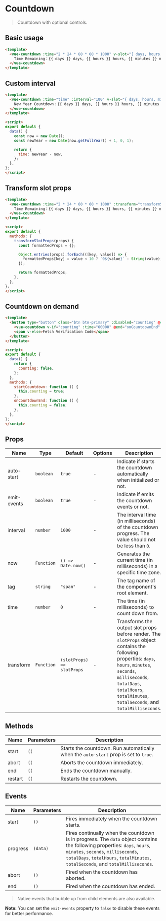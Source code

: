 # Countdown

> Countdown with optional controls.

## Basic usage

```html
<template>
  <vue-countdown :time="2 * 24 * 60 * 60 * 1000" v-slot="{ days, hours, minutes, seconds }">
    Time Remaining：{{ days }} days, {{ hours }} hours, {{ minutes }} minutes, {{ seconds }} seconds.
  </vue-countdown>
</template>
```

## Custom interval

```html
<template>
  <vue-countdown :time="time" :interval="100" v-slot="{ days, hours, minutes, seconds, milliseconds }">
    New Year Countdown：{{ days }} days, {{ hours }} hours, {{ minutes }} minutes, {{ seconds }}.{{ Math.floor(milliseconds / 100) }} seconds.
  </vue-countdown>
</template>

<script>
export default {
  data() {
    const now = new Date();
    const newYear = new Date(now.getFullYear() + 1, 0, 1);

    return {
      time: newYear - now,
    };
  },
};
</script>
```

## Transform slot props

```html
<template>
  <vue-countdown :time="2 * 24 * 60 * 60 * 1000" :transform="transformSlotProps" v-slot="{ days, hours, minutes, seconds }">
    Time Remaining：{{ days }} days, {{ hours }} hours, {{ minutes }} minutes, {{ seconds }} seconds.
  </vue-countdown>
</template>

<script>
export default {
  methods: {
    transformSlotProps(props) {
      const formattedProps = {};

      Object.entries(props).forEach(([key, value]) => {
        formattedProps[key] = value < 10 ? `0${value}` : String(value);
      });

      return formattedProps;
    },
  },
};
</script>
```

## Countdown on demand

```html
<template>
  <button type="button" class="btn btn-primary" :disabled="counting" @click="startCountdown">
    <vue-countdown v-if="counting" :time="60000" @end="onCountdownEnd" v-slot="{ totalSeconds }">Fetch again {{ totalSeconds }} seconds later</vue-countdown>
    <span v-else>Fetch Verification Code</span>
  </button>
</template>

<script>
export default {
  data() {
    return {
      counting: false,
    };
  },
  methods: {
    startCountdown: function () {
      this.counting = true;
    },
    onCountdownEnd: function () {
      this.counting = false;
    },
  },
};
</script>
```

## Props

| Name | Type | Default | Options | Description |
| --- | --- | --- | --- | --- |
| auto-start | `boolean` | `true` | - | Indicate if starts the countdown automatically when initialized or not. |
| emit-events | `boolean` | `true` | - | Indicate if emits the countdown events or not. |
| interval | `number` | `1000` | - | The interval time (in milliseconds) of the countdown progress. The value should not be less than `0`. |
| now | `Function` | `() => Date.now()` | - | Generates the current time (in milliseconds) in a specific time zone. |
| tag | `string` | `"span"` | - | The tag name of the component's root element. |
| time | `number` | `0` | - | The time (in milliseconds) to count down from. |
| transform | `Function` | `(slotProps) => slotProps` | - | Transforms the output slot props before render. The `slotProps` object contains the following properties: `days`, `hours`, `minutes`, `seconds`, `milliseconds`, `totalDays`, `totalHours`, `totalMinutes`, `totalSeconds`, and `totalMilliseconds`. |

## Methods

| Name | Parameters | Description |
| --- | --- | --- |
| start | `()` | Starts the countdown. Run automatically when the `auto-start` prop is set to `true`. |
| abort | `()` | Aborts the countdown immediately. |
| end | `()` | Ends the countdown manually. |
| restart | `()` | Restarts the countdown. |

## Events

| Name | Parameters | Description |
| --- | --- | --- |
| start | `()` | Fires immediately when the countdown starts. |
| progress | `(data)` | Fires continually when the countdown is in progress. The `data` object contains the following properties: `days`, `hours`, `minutes`, `seconds`, `milliseconds`, `totalDays`, `totalHours`, `totalMinutes`, `totalSeconds`, and `totalMilliseconds`. |
| abort | `()` | Fired when the countdown has aborted. |
| end | `()` | Fired when the countdown has ended. |

> Native events that bubble up from child elements are also available.

**Note:** You can set the `emit-events` property to `false` to disable these events for better performance.
